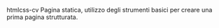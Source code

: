 htmlcss-cv
Pagina statica, utilizzo degli strumenti basici per creare una prima pagina strutturata.


